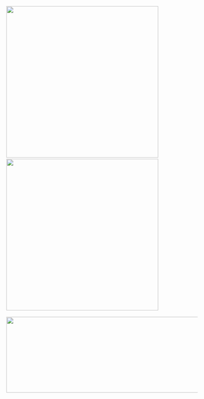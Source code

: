 <img width=400 src="https://github-readme-stats.vercel.app/api?username=khojiakbarkhayotov&show_icons=true&theme=dark"/>&nbsp;&nbsp;&nbsp;&nbsp;&nbsp;
  <img width=400 src="https://github-readme-stats.vercel.app/api/top-langs?username=khojiakbarkhayotov&layout=compact&theme=dark"/> <br/><br/>
  <img width=800 height=200 src="https://github-readme-streak-stats.herokuapp.com/?user=khojiakbarkhayotov&theme=dark"/>

